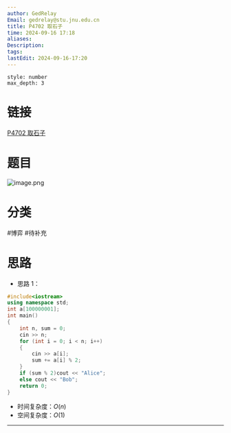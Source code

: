 ```yaml
---
author: GedRelay
Email: gedrelay@stu.jnu.edu.cn
title: P4702 取石子
time: 2024-09-16 17:18
aliases: 
Description: 
tags: 
lastEdit: 2024-09-16-17:20
---
```


```toc
style: number
max_depth: 3
```

# 链接
[P4702 取石子](https://www.luogu.com.cn/problem/P4702) 

# 题目
![image.png](https://ged-pic-bed.oss-cn-guangzhou.aliyuncs.com/img/202409161718358.png)


# 分类
#博弈 
#待补充 
# 思路
- 思路 1：


```cpp
#include<iostream>
using namespace std;
int a[100000001];
int main()
{
	int n, sum = 0;
	cin >> n;
	for (int i = 0; i < n; i++)
	{
		cin >> a[i];
		sum += a[i] % 2;
	}
	if (sum % 2)cout << "Alice";
	else cout << "Bob";
	return 0;
}
```


- 时间复杂度：${O\left( n \right)  }$ 
- 空间复杂度：${O\left( 1 \right)  }$ 


---

